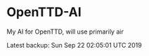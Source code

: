 # OpenTTD-AI
My AI for OpenTTD, will use primarily air

Latest backup: Sun Sep 22 02:05:01 UTC 2019

